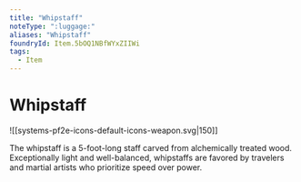 ```yaml
---
title: "Whipstaff"
noteType: ":luggage:"
aliases: "Whipstaff"
foundryId: Item.5bOQ1NBfWYxZIIWi
tags:
  - Item
---
```


# Whipstaff
![[systems-pf2e-icons-default-icons-weapon.svg|150]]

The whipstaff is a 5-foot-long staff carved from alchemically treated wood. Exceptionally light and well-balanced, whipstaffs are favored by travelers and martial artists who prioritize speed over power.
